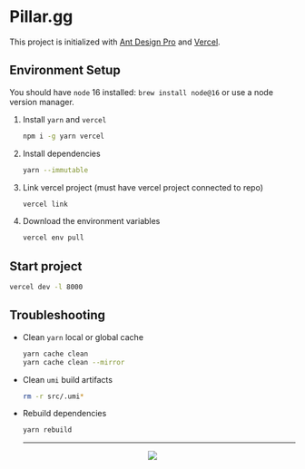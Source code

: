 # Pillar.gg

This project is initialized with [Ant Design Pro](https://pro.ant.design) and [Vercel](https://vercel.com).

## Environment Setup

You should have `node` 16 installed: `brew install node@16` or use a node version manager.

1. Install `yarn` and `vercel`

   ```sh
   npm i -g yarn vercel
   ```

2. Install dependencies

   ```sh
   yarn --immutable
   ```

3. Link vercel project (must have vercel project connected to repo)

   ```sh
   vercel link
   ```

4. Download the environment variables

   ```sh
   vercel env pull
   ```

## Start project

```sh
vercel dev -l 8000
```

## Troubleshooting

- Clean `yarn` local or global cache

  ```sh
  yarn cache clean
  yarn cache clean --mirror
  ```

- Clean `umi` build artifacts

  ```sh
  rm -r src/.umi*
  ```

- Rebuild dependencies

  ```sh
  yarn rebuild
  ```
  
  ---

<center>
<a href="https://vercel.com?utm_source=alwaysbegrowing&utm_campaign=oss"><img src="https://www.datocms-assets.com/31049/1618983297-powered-by-vercel.svg"/></a>
</center>

